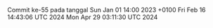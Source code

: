Commit ke-55 pada tanggal Sun Jan 01 14:00 2023 +0100
Fri Feb 16 14:43:06 UTC 2024
Mon Apr 29 03:11:30 UTC 2024

